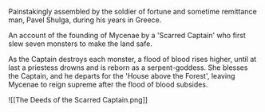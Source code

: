 Painstakingly assembled by the soldier of fortune and sometime remittance man, Pavel Shulga, during his years in Greece.

An account of the founding of Mycenae by a 'Scarred Captain' who first slew seven monsters to make the land safe.

As the Captain destroys each monster, a flood of blood rises higher, until at last a priestess drowns and is reborn as a serpent-goddess. She blesses the Captain, and he departs for the 'House above the Forest', leaving Mycenae to reign supreme after the flood of blood subsides.

![[The Deeds of the Scarred Captain.png]]